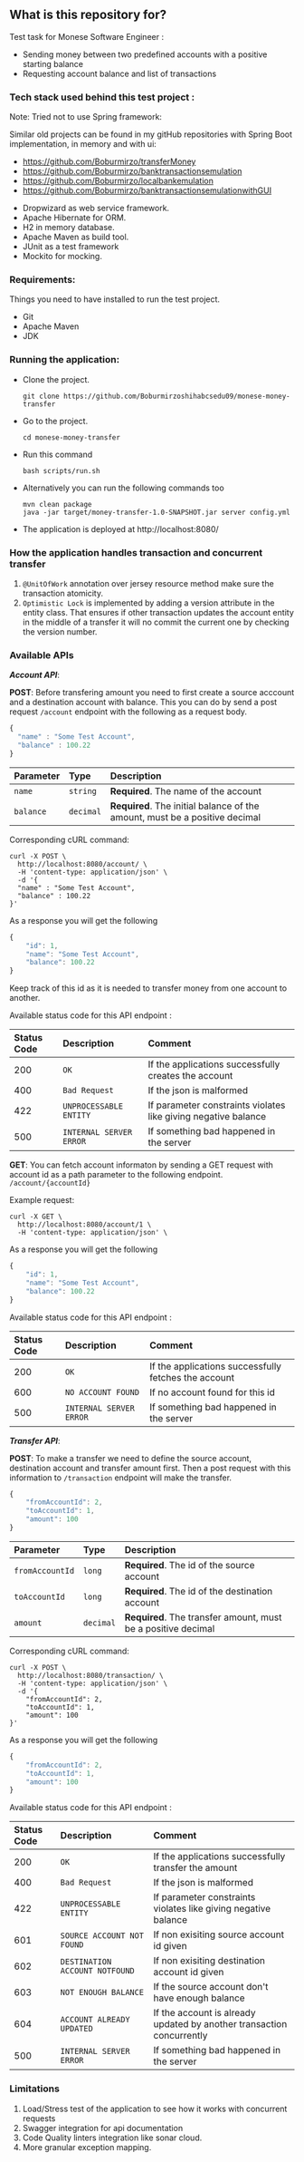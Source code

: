 ## What is this repository for? ###

Test task for Monese Software Engineer :

- Sending money between two predefined accounts with a positive starting balance
- Requesting account balance and list of transactions

### Tech stack used behind this test project :
Note: Tried not to use Spring framework:

Similar old projects can be found in my gitHub repositories with Spring Boot implementation, in memory and with ui:

- https://github.com/Boburmirzo/transferMoney
- https://github.com/Boburmirzo/banktransactionsemulation
- https://github.com/Boburmirzo/localbankemulation
- https://github.com/Boburmirzo/banktransactionsemulationwithGUI

* Dropwizard as web service framework.
* Apache Hibernate for ORM.
* H2 in memory database. 
* Apache Maven as build tool.
* JUnit as a test framework
* Mockito for mocking.

### Requirements: ###
Things you need to have installed to run the test project. 

 - Git
 - Apache Maven
 - JDK

### Running the application: ###

 - Clone the project.

    ```
    git clone https://github.com/Boburmirzoshihabcsedu09/monese-money-transfer
    ```
    
 - Go to the project.
    ```
    cd monese-money-transfer
    ```
- Run this command
	 ```
    bash scripts/run.sh
  ```
- Alternatively you can run the following commands too
   ```
   mvn clean package  
   java -jar target/money-transfer-1.0-SNAPSHOT.jar server config.yml
   ```
- The application is deployed at http://localhost:8080/

### How the application handles transaction and concurrent transfer
1. ```@UnitOfWork``` annotation over jersey resource method make sure the transaction atomicity.
2. ```Optimistic Lock``` is implemented by adding a version attribute in the entity class. That ensures if other transaction updates the account entity in the middle of a transfer it will no commit the current one by checking the version number.
### Available APIs

***Account API***: 

**POST**:
Before transfering amount you need to first create a source acccount and a destination account with balance. This you can do by send a post request ```/account```  endpoint with the following as a request body.

```javascript
{
  "name" : "Some Test Account",
  "balance" : 100.22
}
```
| Parameter | Type | Description |
| :--- | :--- | :--- |
| `name` | `string` | **Required**. The name of the account |
| `balance` | `decimal` | **Required**. The initial balance of the amount, must be a positive decimal |

Corresponding cURL command: 
```
curl -X POST \
  http://localhost:8080/account/ \
  -H 'content-type: application/json' \
  -d '{
  "name" : "Some Test Account",
  "balance" : 100.22
}'
```
As a response you will get the following

```javascript
{
    "id": 1,
    "name": "Some Test Account",
    "balance": 100.22
}
```
Keep track of this id as it is needed to transfer money from one account to another. 

Available status code for this API endpoint : 

| Status Code | Description | Comment
| :--- | :--- |:--- |
| 200 | `OK` |If the applications successfully creates the account|
| 400 | `Bad Request` | If the json is malformed |
| 422 | `UNPROCESSABLE ENTITY` | If parameter constraints violates like giving negative balance|
| 500 | `INTERNAL SERVER ERROR` |If something bad happened in the server | 

**GET**:
You can fetch account informaton by sending a GET request with account id as a path parameter to the following endpoint. ```/account/{accountId}```   

Example request:

```
curl -X GET \
  http://localhost:8080/account/1 \
  -H 'content-type: application/json' \
 ```

As a response you will get the following

```javascript
{
    "id": 1,
    "name": "Some Test Account",
    "balance": 100.22
}
```
Available status code for this API endpoint : 

| Status Code | Description | Comment
| :--- | :--- |:--- |
| 200 | `OK` |If the applications successfully fetches the account|
| 600 | `NO ACCOUNT FOUND` | If no account found for this id |
| 500 | `INTERNAL SERVER ERROR` |If something bad happened in the server |

***Transfer API***: 

**POST**:
To make a transfer we need to define the source account, destination account and transfer amount first. Then a post request with this information to ```/transaction``` endpoint will make the transfer.

```javascript
{
	"fromAccountId": 2,
	"toAccountId": 1,
	"amount": 100
}
```
| Parameter | Type | Description |
| :--- | :--- | :--- |
| `fromAccountId` | `long` | **Required**. The id of the source account |
| `toAccountId` | `long` | **Required**. The id of the destination account |
| `amount` | `decimal` | **Required**. The transfer amount, must be a positive decimal |

Corresponding cURL command: 
```
curl -X POST \
  http://localhost:8080/transaction/ \
  -H 'content-type: application/json' \
  -d '{
	"fromAccountId": 2,
	"toAccountId": 1,
	"amount": 100
}'
```
As a response you will get the following

```javascript
{
	"fromAccountId": 2,
	"toAccountId": 1,
	"amount": 100
}
```
Available status code for this API endpoint : 

| Status Code | Description | Comment
| :--- | :--- |:--- |
| 200 |`OK` |If the applications successfully transfer the amount|
| 400 |`Bad Request`| If the json is malformed |
| 422 |`UNPROCESSABLE ENTITY`| If parameter constraints violates like giving negative balance|
| 601 |`SOURCE ACCOUNT NOT FOUND`| If non exisiting source account id given|
| 602 |`DESTINATION ACCOUNT NOTFOUND`| If non exisiting destination account id given|
| 603 |`NOT ENOUGH BALANCE`| If the source account don't have enough balance|
| 604 |`ACCOUNT ALREADY UPDATED`| If the account is already updated by another transaction concurrently|
| 500 |`INTERNAL SERVER ERROR`|If something bad happened in the server | 

### Limitations
1. Load/Stress test of the application to see how it works with concurrent requests
2. Swagger integration for api documentation
3. Code Quality linters integration like sonar cloud.
4. More granular exception mapping. 

	 



	  
	  


